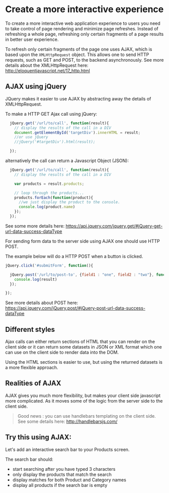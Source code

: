# Create a more interactive experience

To create a more interactive web application experience to users you need to take control of page rendering and minimize page refreshes. Instead of refreshing a whole page, refreshing only certain fragments of a page results in better user experience.

To refresh only certain fragments of the page one uses AJAX, which is based upon the `XMLHttpRequest` object. This allows one to send HTTP requests, such as GET and POST, to the backend asynchronously. See more details about the XMLHttpRequest here: http://eloquentjavascript.net/17_http.html

## AJAX using jQuery

JQuery makes it easier to use AJAX by abstracting away the details of XMLHttpRequest.

To make a HTTP GET Ajax call using jQuery:

```javascript
  jQuery.get('/url/to/call', function(result){
    // display the results of the call in a DIV
    document.getElementById('targetDiv').innerHTML = result;
    //or use jQuery
    //jQuery('#targetDiv').html(result);

  });
```

alternatively the call can return a Javascript Object (JSON):

```javascript
  jQuery.get('/url/to/call', function(result){
    // display the results of the call in a DIV

    var products = result.products;

    // loop through the products...
    products.forEach(function(product){
      //we just display the product to the console.
      console.log(product.name)  
    });
  });
```

See some more details here: https://api.jquery.com/jquery.get/#jQuery-get-url-data-success-dataType

For sending form data to the server side using AJAX one should use HTTP POST.

The example below will do a HTTP POST when a button is clicked.

```javascript
jQuery.click('#submitForm', function(){

  jQuery.post('/url/to/post-to', {field1 : "one", field2 : "two"}, function(result){
    console.log(result)
  });

});
```

See more details about POST here:  https://api.jquery.com/jQuery.post/#jQuery-post-url-data-success-dataType

## Different styles

Ajax calls can either return sections of HTML that you can render on the client side or it can return some datasets in JSON or XML format which one can use on the client side to render data into the DOM.

Using the HTML sections is easier to use, but using the returned datasets is a more flexible approach.

## Realities of AJAX

AJAX gives you much more flexibility, but makes your client side javascript more complicated. As it moves some of the logic from the server side to the client side.

> Good news : you can use handlebars templating on the client side.
> See some details here: http://handlebarsjs.com/

## Try this using AJAX:

Let's add an interactive search bar to your Products screen.

The search bar should:

* start searching after you have typed 3 characters
* only display the products that match the search
* display matches for both Product and Category names
* display all products if the search bar is empty
